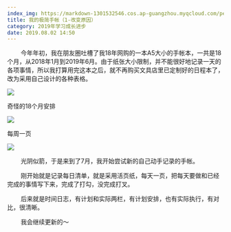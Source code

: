 ```yaml
---
index_img: https://markdown-1301532546.cos.ap-guangzhou.myqcloud.com/peipei_blog/20210921150034.jpeg
title: 我的极简手帐（1-改变原因）
category: 2019年学习成长进步
date: 2019.08.02 14:50
---
```


        今年年初，我在朋友圈吐槽了我18年网购的一本A5大小的手帐本，一共是18个月，从2018年1月到2019年6月。由于纸张大小限制，并不能很好地记录一天的各项事情，所以我打算用完这本之后，就不再购买文具店里已定制好的日程本了，改为采用自己设计的各种表格。

![](https://markdown-1301532546.cos.ap-guangzhou.myqcloud.com/peipei_blog/20210921150034.jpeg)  

奇怪的18个月安排

![](https://markdown-1301532546.cos.ap-guangzhou.myqcloud.com/peipei_blog/20210921150037.jpeg)  

每周一页

![](https://markdown-1301532546.cos.ap-guangzhou.myqcloud.com/peipei_blog/20210921150040.jpeg)  



        光阴似箭，于是来到了7月，我开始尝试新的自己动手记录的手帐。

        刚开始就是记录每日清单，就是采用活页纸，每天一页，把每天要做和已经完成的事情写下来，完成了打勾，没完成打叉。

        后来就是时间日志，有计划和实际两栏，有计划安排，也有实际执行，有对比，很清晰。

        我会继续更新的～